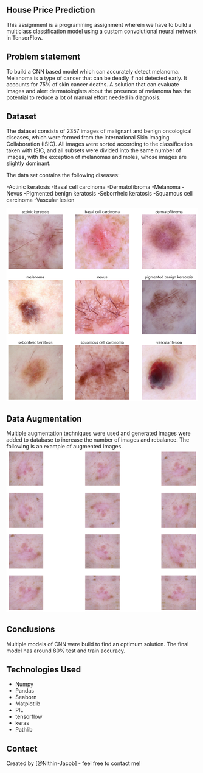 ## House Price Prediction
This assignment is a programming assignment wherein we have to build a multiclass classification model using a custom convolutional neural network in TensorFlow. 

## Problem statement

To build a CNN based model which can accurately detect melanoma. Melanoma is a type of cancer that can be deadly if not detected early. It accounts for 75% of skin cancer deaths. A solution that can evaluate images and alert dermatologists about the presence of melanoma has the potential to reduce a lot of manual effort needed in diagnosis.

## Dataset

The dataset consists of 2357 images of malignant and benign oncological diseases, which were formed from the International Skin Imaging Collaboration (ISIC). All images were sorted according to the classification taken with ISIC, and all subsets were divided into the same number of images, with the exception of melanomas and moles, whose images are slightly dominant.


The data set contains the following diseases:

-Actinic keratosis
-Basal cell carcinoma
-Dermatofibroma
-Melanoma
-Nevus
-Pigmented benign keratosis
-Seborrheic keratosis
-Squamous cell carcinoma
-Vascular lesion

![Disease Dataset ](Resources/image.png)

## Data Augmentation
Multiple augmentation techniques were used and generated images were added to database to increase the number of images and rebalance.
The following is an example of augmented images.  ![Augmented Dataset ](Resources/augmented_image.png)

## Conclusions
Multiple models of CNN were build to find an optimum solution. The final model has around 80% test and train accuracy.

## Technologies Used
- Numpy
- Pandas
- Seaborn
- Matplotlib 
- PIL
- tensorflow
- keras
- Pathlib

## Contact
Created by [@Nithin-Jacob] - feel free to contact me!
